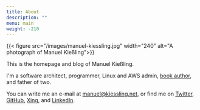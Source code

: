 ```yaml
---
title: About
description: ""
menu: main
weight: -210
---
```


{{< figure src="/images/manuel-kiessling.jpg" width="240" alt="A photograph of Manuel Kießling">}}

This is the homepage and blog of Manuel Kießling.

I'm a software architect, programmer, Linux and AWS admin, [book author](https://leanpub.com/u/manuelkiessling), and father of two.

You can write me an e-mail at [manuel@kiessling.net](mailto:manuel@kiessling.net), or find me on [Twitter](https://twitter.com/manuelkiessling), [GitHub](https://github.com/manuelkiessling), [Xing](https://www.xing.com/profile/Manuel_Kiessling), and [LinkedIn](https://www.linkedin.com/in/manuelkiessling).
